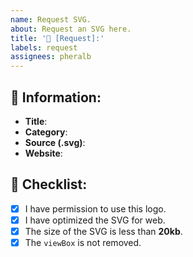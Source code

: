 ```yaml
---
name: Request SVG.
about: Request an SVG here.
title: '🔔 [Request]:'
labels: request
assignees: pheralb
---
```


## 🔎 Information:

- **Title**:
- **Category**:
- **Source (.svg)**:
- **Website**:

## 📝 Checklist:

- [x] I have permission to use this logo.
- [x] I have optimized the SVG for web.
- [x] The size of the SVG is less than **20kb**.
- [x] The `viewBox` is not removed.
